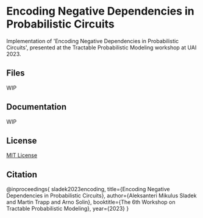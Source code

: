 # Encoding Negative Dependencies in Probabilistic Circuits

Implementation of 'Encoding Negative Dependencies in Probabilistic Circuits', presented at the Tractable Probabilistic Modeling workshop at UAI 2023.

## Files
WIP

## Documentation
WIP

## License
[MIT License](https://github.com/AaltoML/psd-pc/blob/bc7eeb934f6d708f3418deb9e09b35f1df294f42/LICENSE)

## Citation
@inproceedings{
sladek2023encoding,
title={Encoding Negative Dependencies in Probabilistic Circuits},
author={Aleksanteri Mikulus Sladek and Martin Trapp and Arno Solin},
booktitle={The 6th Workshop on Tractable Probabilistic Modeling},
year={2023}
}
